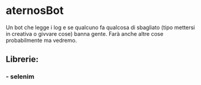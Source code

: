 # aternosBot
Un bot che legge i log e se qualcuno fa qualcosa di sbagliato (tipo mettersi in creativa o givvare cose) banna gente. Farà anche altre cose probabilmente ma vedremo.

<h2>Librerie:</h2>
<h3>
- <a>selenim</a>
</h3>
